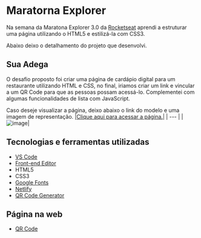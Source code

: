 # Maratorna Explorer

Na semana da Maratona Explorer 3.0 da [Rocketseat](https://www.rocketseat.com.br/) aprendi a estruturar uma página utilizando o HTML5 e estilizá-la com CSS3.

Abaixo deixo o detalhamento do projeto que desenvolvi.

## Sua Adega

O desafio proposto foi criar uma página de cardápio digital para um restaurante utilizando HTML e CSS, no final, iriamos criar um link e vincular a um QR Code para que as pessoas possam acessá-lo. Complementei com algumas funcionalidades de lista com JavaScript.

Caso deseje visualizar a página, deixo abaixo o link do modelo e uma imagem de representação.
|[Clique aqui para acessar a página.](https://gregarious-peony-8545b9.netlify.app/)|
| --- |
|![image](https://github.com/gustavommatos/cardapio_digital/assets/65467858/0c2ad28d-49e7-4980-9d85-e135a8e9f289)|

## Tecnologias e ferramentas utilizadas

- [VS Code](https://code.visualstudio.com/download)
- [Front-end Editor](https://www.fronteditor.dev/)
- HTML5
- CSS3
- [Google Fonts](https://fonts.google.com/)
- [Netlify](https://www.netlify.com/)
- [QR Code Generator](https://br.qr-code-generator.com/)

## Página na web

- [QR Code](https://github.com/gustavommatos/maratona-explorer-3/blob/main/qrcode/frame.png?raw=true)